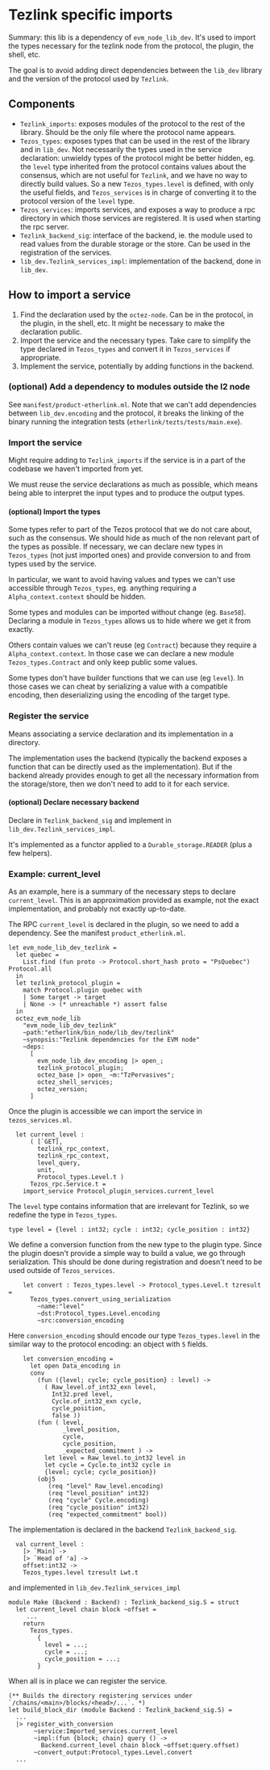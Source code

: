# Tezlink specific imports

Summary: this lib is a dependency of `evm_node_lib_dev`. It's used to import
the types necessary for the tezlink node from the protocol, the plugin,
the shell, etc.

The goal is to avoid adding direct dependencies between the `lib_dev` library
and the version of the protocol used by `Tezlink`.

## Components

- `Tezlink_imports`: exposes modules of the protocol to the rest of the library.
Should be the only file where the protocol name appears.
- `Tezos_types`: exposes types that can be used in the rest of the library and
in `lib_dev`. Not necessarily the types used in the service declaration:
unwieldy types of the protocol might be better hidden, eg. the `level` type
inherited from the protocol contains values about the consensus, which are not
useful for `Tezlink`, and we have no way to directly build values. So a new
`Tezos_types.level` is defined, with only the useful fields, and `Tezos_services`
is in charge of converting it to the protocol version of the `level` type.
- `Tezos_services`: imports services, and exposes a way to produce a rpc
directory in which those services are registered. It is used when starting the
rpc server.
- `Tezlink_backend_sig`: interface of the backend, ie. the module used to read
values from the durable storage or the store. Can be used in the registration
of the services.
- `lib_dev.Tezlink_services_impl`: implementation of the backend, done in
`lib_dev`.

## How to import a service

1. Find the declaration used by the `octez-node`. Can be in the protocol, in the
plugin, in the shell, etc. It might be necessary to make the declaration public.
2. Import the service and the necessary types. Take care to simplify the type
declared in `Tezos_types` and convert it in `Tezos_services` if appropriate.
3. Implement the service, potentially by adding functions in the backend.

### (optional) Add a dependency to modules outside the l2 node

See `manifest/product-etherlink.ml`. Note that we can't add dependencies between
`lib_dev.encoding` and the protocol, it breaks the linking of the binary running
the integration tests (`etherlink/tezts/tests/main.exe`).

### Import the service

Might require adding to `Tezlink_imports` if the service is in a part of the
codebase we haven't imported from yet.

We must reuse the service declarations as much as possible, which means being
able to interpret the input types and to produce the output types.

#### (optional) Import the types

Some types refer to part of the Tezos protocol that we do not care about, such
as the consensus. We should hide as much of the non relevant part of the types
as possible. If necessary, we can declare new types in `Tezos_types` (not
just imported ones) and provide conversion to and from types used by the service.

In particular, we want to avoid having values and types we can't use accessible
through `Tezos_types`, eg. anything requiring a `Alpha_context.context` should
be hidden.

Some types and modules can be imported without change (eg. `Base58`). Declaring
a module in `Tezos_types` allows us to hide where we get it from exactly.

Others contain values we can't reuse (eg `Contract`) because they require a
`Alpha_context.context`. In those case we can declare a new module
`Tezos_types.Contract` and only keep public some values.

Some types don't have builder functions that we can use (eg `level`). In those
cases we can cheat by serializing a value with a compatible encoding, then
deserializing using the encoding of the target type.

### Register the service

Means associating a service declaration and its implementation in a directory.

The implementation uses the backend (typically the backend exposes a function
that can be directly used as the implementation). But if the backend already
provides enough to get all the necessary information from the storage/store, then
we don't need to add to it for each service.

#### (optional) Declare necessary backend

Declare in `Tezlink_backend_sig` and implement in
`lib_dev.Tezlink_services_impl`.

It's implemented as a functor applied to a `Durable_storage.READER` (plus a
few helpers).

### Example: current_level

As an example, here is a summary of the necessary steps to declare
`current_level`. This is an approximation provided as example, not the exact
implementation, and probably not exactly up-to-date.

The RPC `current_level` is declared in the plugin, so we need to add a
dependency. See the manifest `product_etherlink.ml`.
```
let evm_node_lib_dev_tezlink =
  let quebec =
    List.find (fun proto -> Protocol.short_hash proto = "PsQuebec") Protocol.all
  in
  let tezlink_protocol_plugin =
    match Protocol.plugin quebec with
    | Some target -> target
    | None -> (* unreachable *) assert false
  in
  octez_evm_node_lib
    "evm_node_lib_dev_tezlink"
    ~path:"etherlink/bin_node/lib_dev/tezlink"
    ~synopsis:"Tezlink dependencies for the EVM node"
    ~deps:
      [
        evm_node_lib_dev_encoding |> open_;
        tezlink_protocol_plugin;
        octez_base |> open_ ~m:"TzPervasives";
        octez_shell_services;
        octez_version;
      ]
```

Once the plugin is accessible we can import the service in `tezos_services.ml`.
```
  let current_level :
      ( [`GET],
        tezlink_rpc_context,
        tezlink_rpc_context,
        level_query,
        unit,
        Protocol_types.Level.t )
      Tezos_rpc.Service.t =
    import_service Protocol_plugin_services.current_level
```

The `level` type contains information that are irrelevant for Tezlink, so we
redefine the type in `Tezos_types`.
```
type level = {level : int32; cycle : int32; cycle_position : int32}
```

We define a conversion function from the new type to the plugin type. Since the
plugin doesn't provide a simple way to build a value, we go through
serialization. This should be done during registration and doesn't need to be
used outside of `Tezos_services`.
```
    let convert : Tezos_types.level -> Protocol_types.Level.t tzresult =
      Tezos_types.convert_using_serialization
        ~name:"level"
        ~dst:Protocol_types.Level.encoding
        ~src:conversion_encoding
```
Here `conversion_encoding` should encode our type `Tezos_types.level` in the
similar way to the protocol encoding: an object with `5` fields.
```
    let conversion_encoding =
      let open Data_encoding in
      conv
        (fun ({level; cycle; cycle_position} : level) ->
          ( Raw_level.of_int32_exn level,
            Int32.pred level,
            Cycle.of_int32_exn cycle,
            cycle_position,
            false ))
        (fun ( level,
               _level_position,
               cycle,
               cycle_position,
               _expected_commitment ) ->
          let level = Raw_level.to_int32 level in
          let cycle = Cycle.to_int32 cycle in
          {level; cycle; cycle_position})
        (obj5
           (req "level" Raw_level.encoding)
           (req "level_position" int32)
           (req "cycle" Cycle.encoding)
           (req "cycle_position" int32)
           (req "expected_commitment" bool))
```

The implementation is declared in the backend `Tezlink_backend_sig`.
```
  val current_level :
    [> `Main] ->
    [> `Head of 'a] ->
    offset:int32 ->
    Tezos_types.level tzresult Lwt.t
```
and implemented in `lib_dev.Tezlink_services_impl`
```
module Make (Backend : Backend) : Tezlink_backend_sig.S = struct
  let current_level chain block ~offset =
     ...
    return
      Tezos_types.
        {
          level = ...;
          cycle = ...;
          cycle_position = ...;
        }
```

When all is in place we can register the service.
```
(** Builds the directory registering services under `/chains/<main>/blocks/<head>/...`. *)
let build_block_dir (module Backend : Tezlink_backend_sig.S) =
  ...
  |> register_with_conversion
       ~service:Imported_services.current_level
       ~impl:(fun {block; chain} query () ->
         Backend.current_level chain block ~offset:query.offset)
       ~convert_output:Protocol_types.Level.convert
  ...
```
